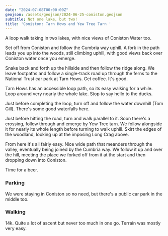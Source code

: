 ```yaml
---
date: "2024-07-08T00:00:00Z"
geojson: /assets/geojson/2024-06-25-coniston.geojson
subtitle: Not one lake, but two!
title: 'Coniston: Tarn Hows and Yew Tree Tarn '
---
```

 

A loop walk taking in two lakes, with nice views of Coniston Water too.

Set off from Coniston and follow the Cumbria way uphill. A fork in the path leads you up into the woods, still climbing uphill, with good views back over Coniston water once you emerge.

Snake back and forth up the hillside and then follow the ridge along. We leave footpaths and follow a single-track road up through the ferns to the National Trust car park at Tarn Hows. Get coffee. It's good.

Tarn Hows has an accessible loop path, so its easy walking for a while. Loop around very nearly the whole lake. Stop to say hello to the ducks.

Just before completing the loop, turn off and follow the water downhill (Tom Gill). There's some good waterfalls here. 

Just before hitting the road, turn and walk parallel to it. Soon there's a crossing, follow through and emerge by Yew Tree tarn. We follow alongside it for nearly its whole length before turning to walk uphill. Skirt the edges of the woodland, looking up at the imposing Long Crag above.

From here it's all fairly easy. Nice wide path that meanders through the valley, eventually being joined by the Cumbria way. We follow it up and over the hill, meeting the place we forked off from it at the start and then dropping down into Coniston.

Time for a beer.

### Parking 
We were staying in Coniston so no need, but there's a public car park in the middle too.

### Walking
14k. Quite a lot of ascent but never too much in one go. Terrain was mostly very easy.

